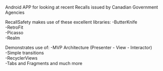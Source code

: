 Android APP for looking at recent Recalls issued by Canadian Government Agencies

RecallSafety makes use of these excellent libraries:
  -ButterKnife  
  -RetroFit  
  -Picasso  
  -Realm  
  
Demonstrates use of:
  -MVP Architecture (Presenter - View - Interactor)  
  -Simple transitions  
  -RecyclerViews  
  -Tabs and Fragments and much more  